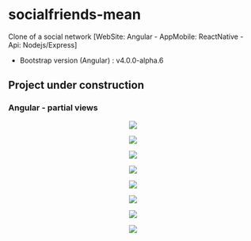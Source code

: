 # socialfriends-mean
Clone of a social network [WebSite: Angular - AppMobile: ReactNative - Api: Nodejs/Express]

* Bootstrap version (Angular) : v4.0.0-alpha.6

## Project under construction

<h3>Angular - partial views </h3>
<p align="center">
  <img src="https://image.ibb.co/fnHOyc/006.png"></img>
</p>
<p align="center">
  <img src="https://image.ibb.co/dBvyWx/008.png"></img> 
</p>
<p align="center">
  <img src="https://image.ibb.co/ddfbJc/007.png"></img>
</p>
<p align="center">
  <img src="https://image.ibb.co/iusqdc/002.png"></img>
</p>
<p align="center">
  <img src="https://image.ibb.co/nQT7PH/001.png"></img>
</p>
<p align="center">
  <img src="https://image.ibb.co/hBVAdc/003.png"></img>
</p>
<p align="center">
  <img src="https://image.ibb.co/hKJkBx/005.png"></img>
</p>
<p align="center">
  <img src="https://image.ibb.co/izLXrx/004.png"></img>
</p>

